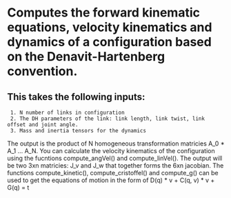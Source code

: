 # Computes the forward kinematic equations, velocity kinematics and dynamics of a configuration based on the Denavit-Hartenberg convention.

## This takes the following inputs:
     1. N number of links in configuration
     2. The DH parameters of the link: link length, link twist, link offset and joint angle.
     3. Mass and inertia tensors for the dynamics

The output is the product of N homogeneous transformation matricies A_0 * A_1 ... A_N.
You can calculate the velocity kinematics of the configuration using the fucntions compute_angVel() and compute_linVel().
The output will be two 3xn matricies: J_v and J_w that together forms the 6xn jacobian.
The functions compute_kinetic(), compute_cristoffel() and compute_g() can be used to get the equations of motion in the form of D(q) * v + C(q, v) * v + G(q) = t




